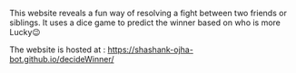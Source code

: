 This website reveals a fun way of resolving a fight between two friends or siblings. It uses a dice game to predict the winner based on who is more Lucky😉

The website is hosted at : https://shashank-ojha-bot.github.io/decideWinner/

